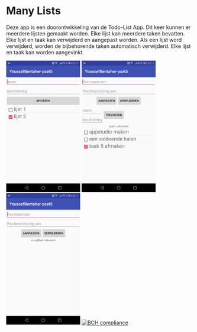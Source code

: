 # Many Lists


Deze app is een doorontwikkeling van de Todo-List App.
Dit keer kunnen er meerdere lijsten gemaakt worden. Elke lijst kan meerdere taken bevatten. Elke lijst en taak kan verwijderd en
aangepast worden. Als een lijst word verwijderd, worden de bijbehorende taken automatisch verwijderd. Elke lijst en taak kan worden aangevinkt.

<img src="https://raw.githubusercontent.com/toxintractor/YoussefBentaher-pset5/master/many1.jpeg" width="200"> <img src="https://raw.githubusercontent.com/toxintractor/YoussefBentaher-pset5/master/many2.jpeg" width="200"> <img src="https://raw.githubusercontent.com/toxintractor/YoussefBentaher-pset5/master/many3.jpeg" width="200">
[![BCH compliance](https://bettercodehub.com/edge/badge/toxintractor/YoussefBentaher-pset5?branch=master)](https://bettercodehub.com/)
